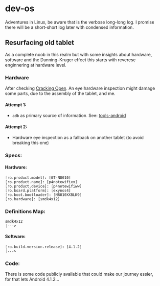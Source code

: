 # dev-os

Adventures in Linux, be aware that is the verbose long-long log. I promise there will be a short-short log later with condensed information. 

## Resurfacing old tablet

As a complete noob in this realm but with some insights about hardware, software and the Dunning–Kruger effect this starts with reverese enginnering at hardware level.
 
### Hardware

After checking [Cracking Open](https://www.youtube.com/watch?v=RAaB-jC85dg). An eye hardware inspection might damage some parts, 
due to the assembly of the tablet, and me. 

#### Attempt 1:
- ```adb``` as primary source of information. See: [tools-android](https://github.com/luHub/dev-os/tree/main/tools-android)

#### Attempt 2:
- Hardware eye inspection as a fallback on another tablet (to avoid breaking this one)


### Specs:

#### Hardware:

```
[ro.product.model]: [GT-N8010]
[ro.product.name]: [p4notewifixx]
[ro.product.device]: [p4notewifiww]
[ro.board.platform]: [exynos4]
[ro.boot.bootloader]: [N8010XXBLK9]
[ro.hardware]: [smdk4x12]
```

### Definitions Map:
```
smdk4x12
|--->   
```

#### Software:

```
[ro.build.version.release]: [4.1.2]
|---> 
```

### Code:

There is some code publicly available that could make our journey essier, for that lets Android 4.1.2... 
